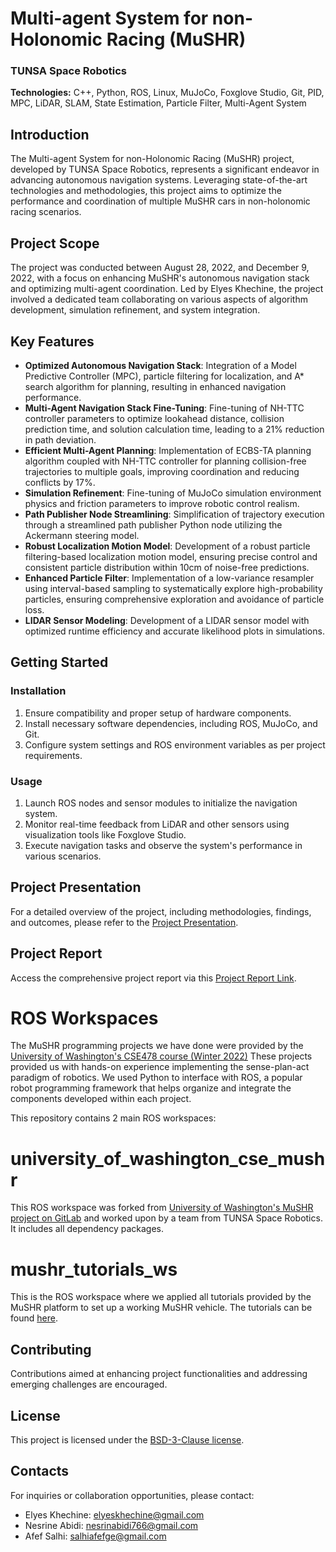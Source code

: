 # Multi-agent System for non-Holonomic Racing (MuSHR)

### TUNSA Space Robotics

**Technologies:** C++, Python, ROS, Linux, MuJoCo, Foxglove Studio, Git, PID, MPC, LiDAR, SLAM, State Estimation, Particle Filter, Multi-Agent System

## Introduction

The Multi-agent System for non-Holonomic Racing (MuSHR) project, developed by TUNSA Space Robotics, represents a significant endeavor in advancing autonomous navigation systems. Leveraging state-of-the-art technologies and methodologies, this project aims to optimize the performance and coordination of multiple MuSHR cars in non-holonomic racing scenarios.

## Project Scope

The project was conducted between August 28, 2022, and December 9, 2022, with a focus on enhancing MuSHR's autonomous navigation stack and optimizing multi-agent coordination. Led by Elyes Khechine, the project involved a dedicated team collaborating on various aspects of algorithm development, simulation refinement, and system integration.

## Key Features

- **Optimized Autonomous Navigation Stack**: Integration of a Model Predictive Controller (MPC), particle filtering for localization, and A* search algorithm for planning, resulting in enhanced navigation performance.
- **Multi-Agent Navigation Stack Fine-Tuning**: Fine-tuning of NH-TTC controller parameters to optimize lookahead distance, collision prediction time, and solution calculation time, leading to a 21% reduction in path deviation.
- **Efficient Multi-Agent Planning**: Implementation of ECBS-TA planning algorithm coupled with NH-TTC controller for planning collision-free trajectories to multiple goals, improving coordination and reducing conflicts by 17%.
- **Simulation Refinement**: Fine-tuning of MuJoCo simulation environment physics and friction parameters to improve robotic control realism.
- **Path Publisher Node Streamlining**: Simplification of trajectory execution through a streamlined path publisher Python node utilizing the Ackermann steering model.
- **Robust Localization Motion Model**: Development of a robust particle filtering-based localization motion model, ensuring precise control and consistent particle distribution within 10cm of noise-free predictions.
- **Enhanced Particle Filter**: Implementation of a low-variance resampler using interval-based sampling to systematically explore high-probability particles, ensuring comprehensive exploration and avoidance of particle loss.
- **LIDAR Sensor Modeling**: Development of a LIDAR sensor model with optimized runtime efficiency and accurate likelihood plots in simulations.

## Getting Started

### Installation

1. Ensure compatibility and proper setup of hardware components.
2. Install necessary software dependencies, including ROS, MuJoCo, and Git.
3. Configure system settings and ROS environment variables as per project requirements.

### Usage

1. Launch ROS nodes and sensor modules to initialize the navigation system.
2. Monitor real-time feedback from LiDAR and other sensors using visualization tools like Foxglove Studio.
3. Execute navigation tasks and observe the system's performance in various scenarios.

## Project Presentation

For a detailed overview of the project, including methodologies, findings, and outcomes, please refer to the [Project Presentation](https://drive.google.com/file/d/1zNSA5tu2qhhZTiPgyoUtxdtTc3heoCTL/view?usp=sharing).

## Project Report

Access the comprehensive project report via this [Project Report Link](https://drive.google.com/file/d/1zNSA5tu2qhhZTiPgyoUtxdtTc3heoCTL/view?usp=sharing).

# ROS Workspaces

The MuSHR programming projects we have done were provided by the [University of Washington's CSE478 course (Winter 2022)](https://courses.cs.washington.edu/courses/cse478/22wi/projects/)
These projects provided us with hands-on experience implementing the sense-plan-act paradigm of robotics. We used Python to interface with ROS, a popular robot programming framework that helps organize and integrate the components developed within each project.

This repository contains 2 main ROS workspaces:

# university_of_washington_cse_mushr

This ROS workspace was forked from [University of Washington's MuSHR project on GitLab](https://gitlab.cs.washington.edu/cse478/21sp/mushr478) and worked upon by a team from TUNSA Space Robotics. It includes all dependency packages.

# mushr_tutorials_ws
This is the ROS workspace where we applied all tutorials provided by the MuSHR platform to set up a working MuSHR vehicle. The tutorials can be found [here](https://mushr.io/tutorials/).

## Contributing

Contributions aimed at enhancing project functionalities and addressing emerging challenges are encouraged.

## License

This project is licensed under the [BSD-3-Clause license](LICENSE).

## Contacts

For inquiries or collaboration opportunities, please contact:

- Elyes Khechine: elyeskhechine@gmail.com
- Nesrine Abidi: nesrinabidi766@gmail.com
- Afef Salhi: salhiafefge@gmail.com
